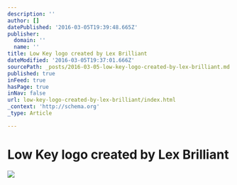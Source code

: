```yaml
---
description: ''
author: []
datePublished: '2016-03-05T19:39:48.665Z'
publisher:
  domain: ''
  name: ''
title: Low Key logo created by Lex Brilliant
dateModified: '2016-03-05T19:37:01.666Z'
sourcePath: _posts/2016-03-05-low-key-logo-created-by-lex-brilliant.md
published: true
inFeed: true
hasPage: true
inNav: false
url: low-key-logo-created-by-lex-brilliant/index.html
_context: 'http://schema.org'
_type: Article

---
```

# Low Key logo created by Lex Brilliant
![](https://the-grid-user-content.s3-us-west-2.amazonaws.com/c725a810-5192-4d06-8799-66f212e6e0a8.png)